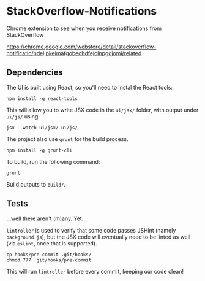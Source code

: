# StackOverflow-Notifications
Chrome extension to see when you receive notifications from StackOverflow

https://chrome.google.com/webstore/detail/stackoverflow-notificatio/ndeljpkeimafgobechdfejolnpgcjomi/related

## Dependencies

The UI is built using React, so you'll need to instal the React tools:

    npm install -g react-tools

This will allow you to write JSX code in the `ui/jsx/` folder, with output under `ui/js/` using:

    jsx --watch ui/jsx/ ui/js/

The project also use `grunt` for the build process.

    npm install -g grunt-cli

To build, run the following command:

    grunt

Build outputs to `build/`.

## Tests

...well there aren't (m)any. Yet.

`lintroller` is used to verify that some code passes JSHint (namely `background.js`), but the JSX code
will eventually need to be linted as well (via `eslint`, once that is supported).

    cp hooks/pre-commit .git/hooks/
    chmod 777 .git/hooks/pre-commit

This will run `lintroller` before every commit, keeping our code clean!